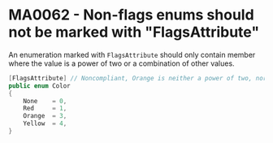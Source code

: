 # MA0062 - Non-flags enums should not be marked with "FlagsAttribute"

An enumeration marked with `FlagsAttribute` should only contain member where the value is a power of two or a combination of other values.

````csharp
[FlagsAttribute] // Noncompliant, Orange is neither a power of two, nor a combination of any of the defined values
public enum Color
{
	None    = 0,
	Red     = 1,
	Orange  = 3, 
	Yellow  = 4,
}
````
